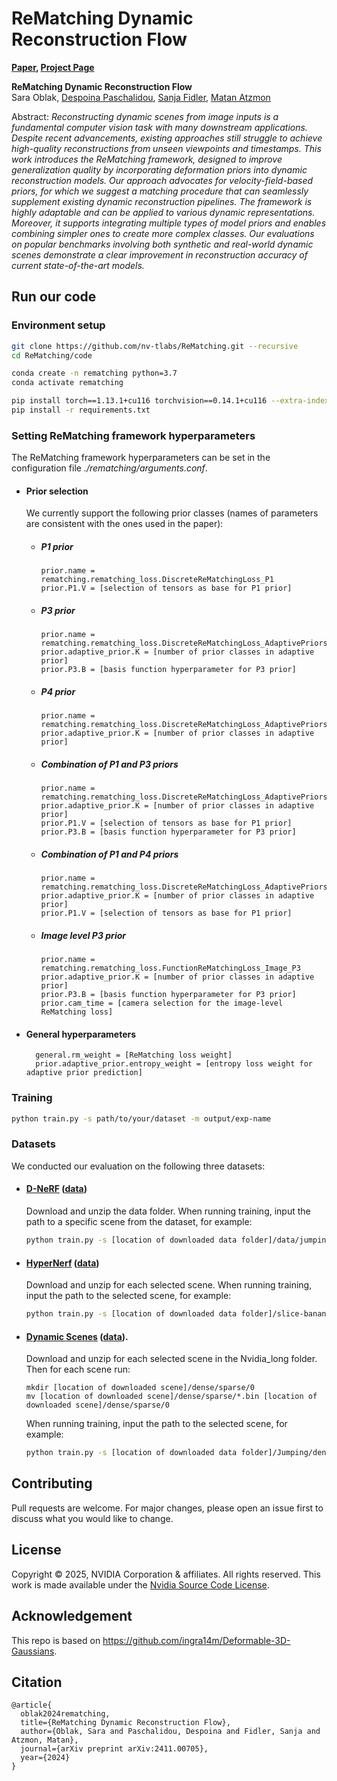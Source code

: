 # ReMatching Dynamic Reconstruction Flow

**[Paper](https://arxiv.org/abs/2411.00705), [Project Page](https://research.nvidia.com/labs/toronto-ai/ReMatchingDynamicReconstructionFlow/)**

**ReMatching Dynamic Reconstruction Flow**<br>
Sara Oblak,
[Despoina Paschalidou](https://paschalidoud.github.io/),
[Sanja Fidler](https://www.cs.toronto.edu/~fidler/),
[Matan Atzmon](https://matanatz.github.io/)
<br>

Abstract: *Reconstructing dynamic scenes from image inputs is a fundamental computer
vision task with many downstream applications. Despite recent advancements, existing approaches still struggle to achieve high-quality reconstructions from unseen
viewpoints and timestamps. This work introduces the ReMatching framework,
designed to improve generalization quality by incorporating deformation priors into
dynamic reconstruction models. Our approach advocates for velocity-field-based
priors, for which we suggest a matching procedure that can seamlessly supplement
existing dynamic reconstruction pipelines. The framework is highly adaptable
and can be applied to various dynamic representations. Moreover, it supports
integrating multiple types of model priors and enables combining simpler ones to
create more complex classes. Our evaluations on popular benchmarks involving
both synthetic and real-world dynamic scenes demonstrate a clear improvement in
reconstruction accuracy of current state-of-the-art models.*




## Run our code

### Environment setup

```bash
git clone https://github.com/nv-tlabs/ReMatching.git --recursive
cd ReMatching/code

conda create -n rematching python=3.7
conda activate rematching

pip install torch==1.13.1+cu116 torchvision==0.14.1+cu116 --extra-index-url https://download.pytorch.org/whl/cu116
pip install -r requirements.txt
```

### Setting ReMatching framework hyperparameters
The ReMatching framework hyperparameters can be set in the configuration file *./rematching/arguments.conf*.
- #### Prior selection
    We currently support the following prior classes (names of parameters are consistent with the ones used in the paper):
    - ##### P1 prior 
        ```
        prior.name = rematching.rematching_loss.DiscreteReMatchingLoss_P1
        prior.P1.V = [selection of tensors as base for P1 prior]
        ```
    - ##### P3 prior
        ```
        prior.name = rematching.rematching_loss.DiscreteReMatchingLoss_AdaptivePriors_P3
        prior.adaptive_prior.K = [number of prior classes in adaptive prior]
        prior.P3.B = [basis function hyperparameter for P3 prior]
        ```
    - ##### P4 prior
        ```
        prior.name = rematching.rematching_loss.DiscreteReMatchingLoss_AdaptivePriors_P4
        prior.adaptive_prior.K = [number of prior classes in adaptive prior]
        ```
    - ##### Combination of P1 and P3 priors
        ```
        prior.name = rematching.rematching_loss.DiscreteReMatchingLoss_AdaptivePriors_P1_P3
        prior.adaptive_prior.K = [number of prior classes in adaptive prior]
        prior.P1.V = [selection of tensors as base for P1 prior]
        prior.P3.B = [basis function hyperparameter for P3 prior]
        ```
    - ##### Combination of P1 and P4 priors
        ```
        prior.name = rematching.rematching_loss.DiscreteReMatchingLoss_AdaptivePriors_P1_P4
        prior.adaptive_prior.K = [number of prior classes in adaptive prior]
        prior.P1.V = [selection of tensors as base for P1 prior]
        ```
    - ##### Image level P3 prior
        ```
        prior.name = rematching.rematching_loss.FunctionReMatchingLoss_Image_P3
        prior.adaptive_prior.K = [number of prior classes in adaptive prior]
        prior.P3.B = [basis function hyperparameter for P3 prior]
        prior.cam_time = [camera selection for the image-level ReMatching loss]
        ```
- #### General hyperparameters
    ```
      general.rm_weight = [ReMatching loss weight]  
      prior.adaptive_prior.entropy_weight = [entropy loss weight for adaptive prior prediction]
    ```



### Training

```bash
python train.py -s path/to/your/dataset -m output/exp-name
```

### Datasets
We conducted our evaluation on the following three datasets: 
- #### [D-NeRF](https://www.albertpumarola.com/research/D-NeRF/index.html) ([data](https://www.dropbox.com/scl/fi/cdcmkufncwcikk1dzbgb4/data.zip?rlkey=n5m21i84v2b2xk6h7qgiu8nkg&e=1&dl=0))
    Download and unzip the data folder. When running training, input the path to a specific scene from the dataset, for example:
    ```bash
    python train.py -s [location of downloaded data folder]/data/jumpingjacks -m output/dnerf_jumpingjacks
    ```

- #### [HyperNerf](https://hypernerf.github.io/) ([data](https://github.com/google/hypernerf/releases/tag/v0.1)) 
    Download and unzip for each selected scene. When running training, input the path to the selected scene, for example:
    ```bash
    python train.py -s [location of downloaded data folder]/slice-banana -m output/hypernerf_banana
    ```
- #### [Dynamic Scenes](https://research.nvidia.com/publication/2020-06_novel-view-synthesis-dynamic-scenes-globally-coherent-depths) ([data](https://drive.google.com/drive/folders/1G-NFZKEA8KSWojUKecpJPVoq5XCjBLOV)). 
    Download and unzip for each selected scene in the Nvidia_long folder. Then for each scene run:
    ```
    mkdir [location of downloaded scene]/dense/sparse/0
    mv [location of downloaded scene]/dense/sparse/*.bin [location of downloaded scene]/dense/sparse/0
    ```
    
    When running training, input the path to the selected scene, for example:
    ```bash
    python train.py -s [location of downloaded data folder]/Jumping/dense -m output/dynamicscenes_jumping
## Contributing

Pull requests are welcome. For major changes, please open an issue first
to discuss what you would like to change.

## License
Copyright &copy; 2025, NVIDIA Corporation & affiliates. All rights reserved.
This work is made available under the [Nvidia Source Code License](LICENSE.txt).

## Acknowledgement

This repo is based on https://github.com/ingra14m/Deformable-3D-Gaussians.


## Citation
```
@article{
  oblak2024rematching,
  title={ReMatching Dynamic Reconstruction Flow},
  author={Oblak, Sara and Paschalidou, Despoina and Fidler, Sanja and Atzmon, Matan},
  journal={arXiv preprint arXiv:2411.00705},
  year={2024}
}
```

